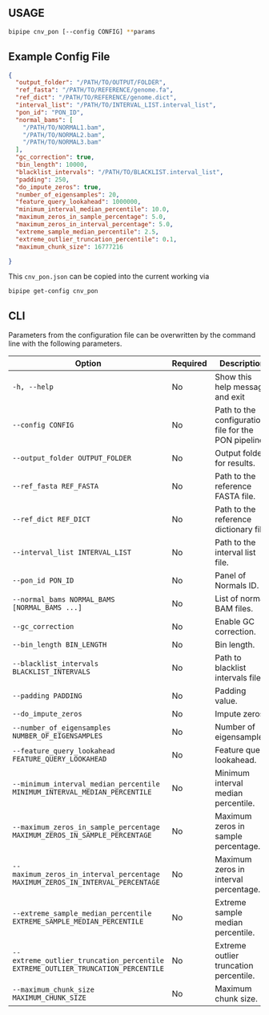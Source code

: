 ## USAGE

```bash
bipipe cnv_pon [--config CONFIG] **params
```


## Example Config File

```json title="cnv_pon.json"
{
  "output_folder": "/PATH/TO/OUTPUT/FOLDER",
  "ref_fasta": "/PATH/TO/REFERENCE/genome.fa",
  "ref_dict": "/PATH/TO/REFERENCE/genome.dict",
  "interval_list": "/PATH/TO/INTERVAL_LIST.interval_list",
  "pon_id": "PON_ID",
  "normal_bams": [
    "/PATH/TO/NORMAL1.bam",
    "/PATH/TO/NORMAL2.bam",
    "/PATH/TO/NORMAL3.bam"
  ],
  "gc_correction": true,
  "bin_length": 10000,
  "blacklist_intervals": "/PATH/TO/BLACKLIST.interval_list",
  "padding": 250,
  "do_impute_zeros": true,
  "number_of_eigensamples": 20,
  "feature_query_lookahead": 1000000,
  "minimum_interval_median_percentile": 10.0,
  "maximum_zeros_in_sample_percentage": 5.0,
  "maximum_zeros_in_interval_percentage": 5.0,
  "extreme_sample_median_percentile": 2.5,
  "extreme_outlier_truncation_percentile": 0.1,
  "maximum_chunk_size": 16777216

}
```


This `cnv_pon.json`  can be copied into the current working via

```shell
bipipe get-config cnv_pon
```



## CLI

Parameters from the configuration file can be overwritten by the command line with the following parameters.

| Option                                           | Required | Description                                      |
|--------------------------------------------------|----------|--------------------------------------------------|
| `-h, --help`                                     | No       | Show this help message and exit                 |
| `--config CONFIG`                                | No       | Path to the configuration file for the PON pipeline. |
| `--output_folder OUTPUT_FOLDER`                  | No       | Output folder for results.                       |
| `--ref_fasta REF_FASTA`                          | No       | Path to the reference FASTA file.               |
| `--ref_dict REF_DICT`                            | No       | Path to the reference dictionary file.          |
| `--interval_list INTERVAL_LIST`                  | No       | Path to the interval list file.                 |
| `--pon_id PON_ID`                                | No       | Panel of Normals ID.                            |
| `--normal_bams NORMAL_BAMS [NORMAL_BAMS ...]`    | No       | List of normal BAM files.                       |
| `--gc_correction`                                | No       | Enable GC correction.                           |
| `--bin_length BIN_LENGTH`                        | No       | Bin length.                                     |
| `--blacklist_intervals BLACKLIST_INTERVALS`      | No       | Path to blacklist intervals file.              |
| `--padding PADDING`                              | No       | Padding value.                                  |
| `--do_impute_zeros`                              | No       | Impute zeros.                                   |
| `--number_of_eigensamples NUMBER_OF_EIGENSAMPLES` | No     | Number of eigensamples.                         |
| `--feature_query_lookahead FEATURE_QUERY_LOOKAHEAD` | No   | Feature query lookahead.                        |
| `--minimum_interval_median_percentile MINIMUM_INTERVAL_MEDIAN_PERCENTILE` | No | Minimum interval median percentile. |
| `--maximum_zeros_in_sample_percentage MAXIMUM_ZEROS_IN_SAMPLE_PERCENTAGE` | No | Maximum zeros in sample percentage. |
| `--maximum_zeros_in_interval_percentage MAXIMUM_ZEROS_IN_INTERVAL_PERCENTAGE` | No | Maximum zeros in interval percentage. |
| `--extreme_sample_median_percentile EXTREME_SAMPLE_MEDIAN_PERCENTILE` | No | Extreme sample median percentile. |
| `--extreme_outlier_truncation_percentile EXTREME_OUTLIER_TRUNCATION_PERCENTILE` | No | Extreme outlier truncation percentile. |
| `--maximum_chunk_size MAXIMUM_CHUNK_SIZE`        | No       | Maximum chunk size. |